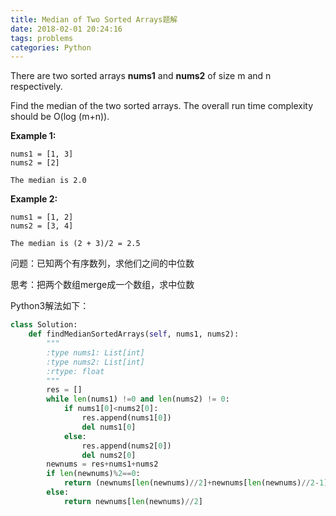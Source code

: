 ```yaml
---
title: Median of Two Sorted Arrays题解
date: 2018-02-01 20:24:16
tags: problems
categories: Python
---
```


There are two sorted arrays **nums1** and **nums2** of size m and n respectively.

Find the median of the two sorted arrays. The overall run time complexity should be O(log (m+n)).

**Example 1:**

```
nums1 = [1, 3]
nums2 = [2]

The median is 2.0

```

**Example 2:**

```
nums1 = [1, 2]
nums2 = [3, 4]

The median is (2 + 3)/2 = 2.5
```

问题：已知两个有序数列，求他们之间的中位数

思考：把两个数组merge成一个数组，求中位数

Python3解法如下：

```Python
class Solution:
    def findMedianSortedArrays(self, nums1, nums2):
        """
        :type nums1: List[int]
        :type nums2: List[int]
        :rtype: float
        """
        res = []
        while len(nums1) !=0 and len(nums2) != 0:
            if nums1[0]<nums2[0]:
                res.append(nums1[0])
                del nums1[0]
            else:
                res.append(nums2[0])
                del nums2[0]
        newnums = res+nums1+nums2
        if len(newnums)%2==0:
            return (newnums[len(newnums)//2]+newnums[len(newnums)//2-1])/2
        else:
            return newnums[len(newnums)//2]
```

